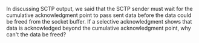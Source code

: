 In discussing SCTP output, we said that the SCTP sender must wait for the cumulative acknowledgment point to pass sent data before the data could be freed from the socket buffer. If a selective acknowledgment shows that data is acknowledged beyond the cumulative acknowledgment point, why can't the data be freed?
